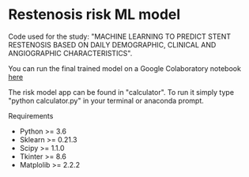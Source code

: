 # Restenosis risk ML model

Code used for the study: "MACHINE LEARNING TO PREDICT STENT RESTENOSIS BASED ON DAILY DEMOGRAPHIC, CLINICAL AND ANGIOGRAPHIC CHARACTERISTICS".

You can run the final trained model on a Google Colaboratory notebook [here](https://colab.research.google.com/drive/1jwGpC1rhkVKZi3sWdc-yKm2VxVsgMFUM#scrollTo=9LQCONSXRU56&forceEdit=true&sandboxMode=true)

The risk model app can be found in "calculator". To run it simply type "python calculator.py" in your terminal or anaconda prompt.

Requirements

- Python >= 3.6
- Sklearn >= 0.21.3
- Scipy >= 1.1.0
- Tkinter >= 8.6
- Matplolib >= 2.2.2
